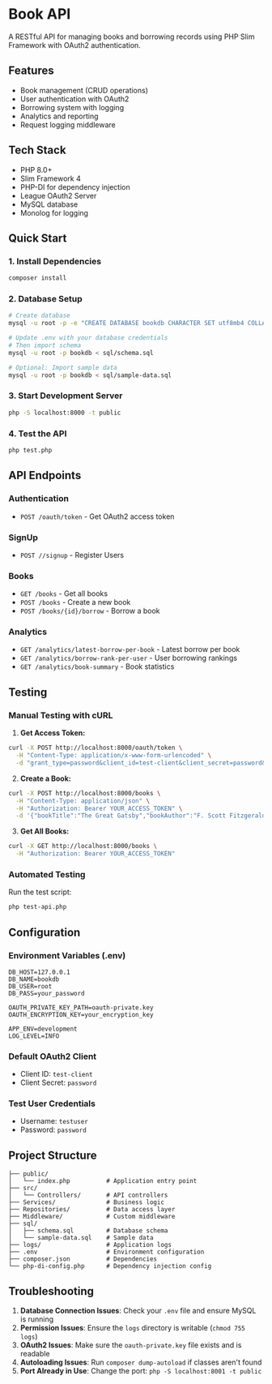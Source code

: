 # Book API

A RESTful API for managing books and borrowing records using PHP Slim Framework with OAuth2 authentication.

## Features

- Book management (CRUD operations)
- User authentication with OAuth2
- Borrowing system with logging
- Analytics and reporting
- Request logging middleware

## Tech Stack

- PHP 8.0+
- Slim Framework 4
- PHP-DI for dependency injection
- League OAuth2 Server
- MySQL database
- Monolog for logging

## Quick Start

### 1. Install Dependencies

```bash
composer install
```

### 2. Database Setup

```bash
# Create database
mysql -u root -p -e "CREATE DATABASE bookdb CHARACTER SET utf8mb4 COLLATE utf8mb4_unicode_ci;"

# Update .env with your database credentials
# Then import schema
mysql -u root -p bookdb < sql/schema.sql

# Optional: Import sample data
mysql -u root -p bookdb < sql/sample-data.sql
```

### 3. Start Development Server

```bash
php -S localhost:8000 -t public
```

### 4. Test the API

```bash
php test.php
```

## API Endpoints

### Authentication

- `POST /oauth/token` - Get OAuth2 access token

### SignUp
- `POST //signup` - Register Users

### Books

- `GET /books` - Get all books
- `POST /books` - Create a new book
- `POST /books/{id}/borrow` - Borrow a book

### Analytics

- `GET /analytics/latest-borrow-per-book` - Latest borrow per book
- `GET /analytics/borrow-rank-per-user` - User borrowing rankings
- `GET /analytics/book-summary` - Book statistics

## Testing

### Manual Testing with cURL

1. **Get Access Token:**

```bash
curl -X POST http://localhost:8000/oauth/token \
  -H "Content-Type: application/x-www-form-urlencoded" \
  -d "grant_type=password&client_id=test-client&client_secret=password&username=testuser&password=password"
```

2. **Create a Book:**

```bash
curl -X POST http://localhost:8000/books \
  -H "Content-Type: application/json" \
  -H "Authorization: Bearer YOUR_ACCESS_TOKEN" \
  -d '{"bookTitle":"The Great Gatsby","bookAuthor":"F. Scott Fitzgerald","bookPublishYear":1925}'
```

3. **Get All Books:**

```bash
curl -X GET http://localhost:8000/books \
  -H "Authorization: Bearer YOUR_ACCESS_TOKEN"
```

### Automated Testing

Run the test script:

```bash
php test-api.php
```

## Configuration

### Environment Variables (.env)

```env
DB_HOST=127.0.0.1
DB_NAME=bookdb
DB_USER=root
DB_PASS=your_password

OAUTH_PRIVATE_KEY_PATH=oauth-private.key
OAUTH_ENCRYPTION_KEY=your_encryption_key

APP_ENV=development
LOG_LEVEL=INFO
```

### Default OAuth2 Client

- Client ID: `test-client`
- Client Secret: `password`

### Test User Credentials

- Username: `testuser`
- Password: `password`

## Project Structure

```
├── public/
│   └── index.php          # Application entry point
├── src/
│   └── Controllers/       # API controllers
├── Services/              # Business logic
├── Repositories/          # Data access layer
├── Middleware/            # Custom middleware
├── sql/
│   ├── schema.sql         # Database schema
│   └── sample-data.sql    # Sample data
├── logs/                  # Application logs
├── .env                   # Environment configuration
├── composer.json          # Dependencies
└── php-di-config.php      # Dependency injection config
```

## Troubleshooting

1. **Database Connection Issues**: Check your `.env` file and ensure MySQL is running
2. **Permission Issues**: Ensure the `logs` directory is writable (`chmod 755 logs`)
3. **OAuth2 Issues**: Make sure the `oauth-private.key` file exists and is readable
4. **Autoloading Issues**: Run `composer dump-autoload` if classes aren't found
5. **Port Already in Use**: Change the port: `php -S localhost:8001 -t public`

